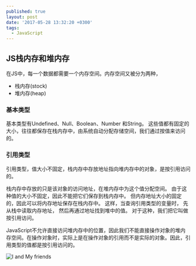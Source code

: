 ```yaml
---
published: true
layout: post
date: '2017-05-28 13:32:20 +0300'
tags:
  - JavaScript
---
```

## JS栈内存和堆内存


在JS中，每一个数据都需要一个内存空间。内存空间又被分为两种，

- 栈内存(stock)
- 堆内存(heap)


### 基本类型 

基本类型有Undefined、Null、Boolean、Number 和String。
这些值都有固定的大小，往往都保存在栈内存中，由系统自动分配存储空间，我们通过按值来访问的。

### 引用类型

引用类型，值大小不固定，栈内存中存放地址指向堆内存中的对象，是按引用访问的。

栈内存中存放的只是该对象的访问地址，在堆内存中为这个值分配空间。
由于这种值的大小不固定，因此不能把它们保存到栈内存中。
但内存地址大小的固定的，因此可以将内存地址保存在栈内存中。 
这样，当查询引用类型的变量时， 先从栈中读取内存地址， 然后再通过地址找到堆中的值。
对于这种，我们把它叫做按引用访问。

JavaScript不允许直接访问堆内存中的位置，因此我们不能直接操作对象的堆内存空间。在操作对象时，实际上是在操作对象的引用而不是实际的对象。因此，引用类型的值都是按引用访问的。

![I and My friends]({{site.baseurl}}/assets/img/demo/201908/2019-08-15_165012.png)
